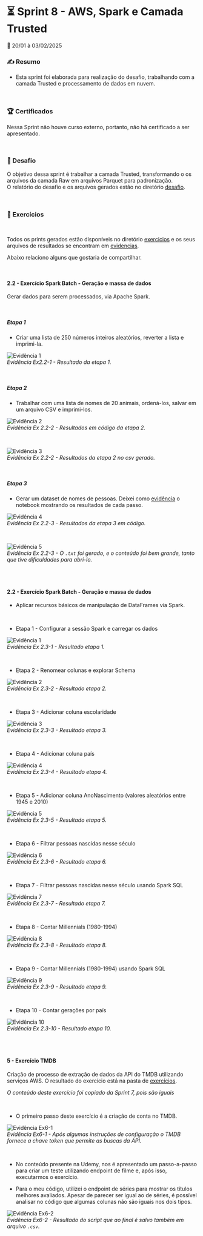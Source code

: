 # :hourglass_flowing_sand: Sprint 8 - AWS, Spark e Camada Trusted
:calendar: 20/01 à 03/02/2025


### :writing_hand: Resumo

* Esta sprint foi elaborada para realização do desafio, trabalhando com a camada Trusted e processamento de dados em nuvem.

<br>

### :trophy: Certificados

Nessa Sprint não houve curso externo, portanto, não há certificado a ser apresentado.

<br>

### :jigsaw: Desafio

 O objetivo dessa sprint é trabalhar a camada Trusted, transformando o os arquivos da camada Raw em arquivos Parquet para padronização.             
 O relatório do desafio e os arquivos gerados estão no diretório [desafio](./desafio/README.md).

<br>

### :brain: Exercícios

<br>

Todos os prints gerados estão disponíveis no diretório [exercicios](./exercicios/) e os seus arquivos de resultados se encontram em [evidencias](./evidencias/evid_exercicios/).

Abaixo relaciono alguns que gostaria de compartilhar.

<br>

#### 2.2 - Exercício Spark Batch - Geração e massa de dados

Gerar dados para serem processados, via Apache Spark.

<br>

##### Etapa 1

* Criar uma lista de 250 números inteiros aleatórios, reverter a lista e imprimi-la.                         

![Evidência 1](./evidencias/evid_exercicios/2.2_ex_spark_batch/1.jpg)              
_*Evidência Ex2.2-1 - Resultado da etapa 1.*_

<br>

##### Etapa 2

* Trabalhar com uma lista de nomes de 20 animais, ordená-los, salvar em um arquivo CSV e imprimi-los.
                         

![Evidência 2](./evidencias/evid_exercicios/2.2_ex_spark_batch/2.jpg)              
_*Evidência Ex 2.2-2 - Resultados em código da etapa 2.*_

<br>

![Evidência 3](./evidencias/evid_exercicios/2.2_ex_spark_batch/3.jpg)              
_*Evidência Ex 2.2-2 - Resultados da etapa 2 no csv gerado.*_

<br>

##### Etapa 3

* Gerar um dataset de nomes de pessoas. Deixei como [evidência](./evidencias/evid_exercicios/2.2_ex_spark_batch/3.3_etapa_3.ipynb) o notebook mostrando os resultados de cada passo.

![Evidência 4](./evidencias/evid_exercicios/2.2_ex_spark_batch/4.jpg)              
_*Evidência Ex 2.2-3 - Resultados da etapa 3 em código.*_

<br>

![Evidência 5](./evidencias/evid_exercicios/2.2_ex_spark_batch/5.jpg)              
_*Evidência Ex 2.2-3 - O ``.txt`` foi gerado, e o conteúdo foi bem grande, tanto que tive dificuldades para abri-lo.*_

<br><br>

#### 2.2 - Exercício Spark Batch - Geração e massa de dados

* Aplicar recursos básicos de manipulação de DataFrames via Spark.

<br>

* Etapa 1 - Configurar a sessão Spark e carregar os dados

![Evidência 1](./evidencias/evid_exercicios/2.3_ex_spark_batch_nomes/1.jpg)              
_*Evidência Ex 2.3-1 - Resultado etapa 1.*_

<br>

* Etapa 2 - Renomear colunas e explorar Schema

![Evidência 2](./evidencias/evid_exercicios/2.3_ex_spark_batch_nomes/2.jpg)              
_*Evidência Ex 2.3-2 - Resultado etapa 2.*_

<br>

* Etapa 3 - Adicionar coluna escolaridade

![Evidência 3](./evidencias/evid_exercicios/2.3_ex_spark_batch_nomes/3.jpg)              
_*Evidência Ex 2.3-3 - Resultado etapa 3.*_

<br>

* Etapa 4 - Adicionar coluna país

![Evidência 4](./evidencias/evid_exercicios/2.3_ex_spark_batch_nomes/4.jpg)              
_*Evidência Ex 2.3-4 - Resultado etapa 4.*_

<br>

* Etapa 5 - Adicionar coluna AnoNascimento (valores aleatórios entre 1945 e 2010)

![Evidência 5](./evidencias/evid_exercicios/2.3_ex_spark_batch_nomes/5.jpg)              
_*Evidência Ex 2.3-5 - Resultado etapa 5.*_

<br>

* Etapa 6 - Filtrar pessoas nascidas nesse século

![Evidência 6](./evidencias/evid_exercicios/2.3_ex_spark_batch_nomes/6.jpg)              
_*Evidência Ex 2.3-6 - Resultado etapa 6.*_

<br>

* Etapa 7 - Filtrar pessoas nascidas nesse século usando Spark SQL

![Evidência 7](./evidencias/evid_exercicios/2.3_ex_spark_batch_nomes/7.jpg)              
_*Evidência Ex 2.3-7 - Resultado etapa 7.*_

<br>

* Etapa 8 - Contar Millennials (1980-1994)

![Evidência 8](./evidencias/evid_exercicios/2.3_ex_spark_batch_nomes/8.jpg)              
_*Evidência Ex 2.3-8 - Resultado etapa 8.*_

<br>

* Etapa 9 - Contar Millennials (1980-1994) usando Spark SQL

![Evidência 9](./evidencias/evid_exercicios/2.3_ex_spark_batch_nomes/9.jpg)              
_*Evidência Ex 2.3-9 - Resultado etapa 9.*_

<br>

* Etapa 10 - Contar gerações por país

![Evidência 10](./evidencias/evid_exercicios/2.3_ex_spark_batch_nomes/10.jpg)              
_*Evidência Ex 2.3-10 - Resultado etapa 10.*_

<br><br>

#### 5 - Exercício TMDB

Criação de processo de extração de dados da API do TMDB utilizando serviços AWS. O resultado do exercício está na pasta de [exercícios](./exercicios/). 

*_O conteúdo deste exercício foi copiado da Sprint 7, pois são iguais_*


<br>

* O primeiro passo deste exercício é a criação de conta no TMDB.                         

![Evidência Ex6-1](./evidencias/evid_exercicios/5_Ex_TMDB/1.jpg)              
_*Evidência Ex6-1 - Após algumas instruções de configuração o TMDB fornece a chave token que permite as buscas da API.*_

<br>

* No conteúdo presente na Udemy, nos é apresentado um passo-a-passo para criar um teste utilizando endpoint de filme e, após isso, executarmos o exercício.                         

* Para o meu código, utilizei o endpoint de séries para mostrar os títulos melhores avaliados. Apesar de parecer ser igual ao de séries, é possível analisar no código que algumas colunas não são iguais nos dois tipos.

![Evidência Ex6-2](./evidencias/evid_exercicios/5_Ex_TMDB/2.jpg)              
_*Evidência Ex6-2 - Resultado do script que ao final é salvo também em arquivo ``.csv``.*_


<br><br>


